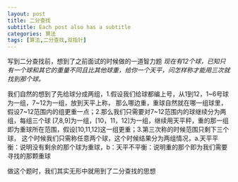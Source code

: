 ```yaml
---
layout: post
title: 二分查找
subtitle: Each post also has a subtitle
categories: 算法
tags: [算法,二分查找,双指针]
---
```


写到二分查找前，想到了之前面试的时候做的一道智力题
*现在有12个球，已知只有一个球和其它的重量不同且比其他球重，给你一个天平，问怎样称才能用三次就找到那个球。*

我们自然的想到了先给球分成两组，1.假设我们给球都编上号，从1到12，1~6号球为一组，7~12为一组，放到天平上称，
那么哪边重，重球自然就在哪一组球里，假设7~12范围内的组更重一点；2.那么我们只需要对7~12范围内的球继续分为两组，每组三个球
[7,8,9]为一组，[10，11，12]为一组，继续用天平秤，重的那一组即为重球所在范围，假设[10,11,12]这一组更重；3.第三次称的时候范围只剩下三个球，
这个时候我们只需称任意两个球，这个时候结果分为两组情况，a.天平平衡：说明没有剩余的那个球为重球，b：天平不平衡：说明重的那个即为我们需要寻找的那颗重球

做这个题时，我们其实无形中就用到了二分查找的思想


